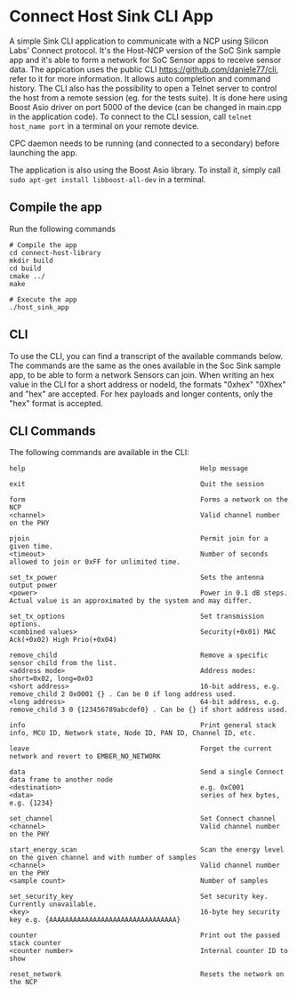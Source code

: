 # Connect Host Sink CLI App #

A simple Sink CLI application to communicate with a NCP using Silicon Labs' Connect protocol. It's the Host-NCP version of the SoC Sink sample app and it's able to form a network for SoC Sensor apps to receive sensor data.
The appication uses the public CLI https://github.com/daniele77/cli, refer to it for more information. It allows auto completion and command history. The CLI also has the possibility to open a Telnet server to control the host from a remote session (eg. for the tests suite). It is done here using Boost Asio driver on port 5000 of the device (can be changed in main.cpp in the application code). To connect to the CLI session, call ```telnet host_name port``` in a terminal on your remote device.

CPC daemon needs to be running (and connected to a secondary) before launching the app.

The application is also using the Boost Asio library. To install it, simply call ```sudo apt-get install libboost-all-dev``` in a terminal.

## Compile the app
Run the following commands

```
# Compile the app
cd connect-host-library
mkdir build
cd build
cmake ../
make

# Execute the app
./host_sink_app
```

## CLI

To use the CLI, you can find a transcript of the available commands below.
The commands are the same as the ones available in the Soc Sink sample app, to be able to form a network Sensors can join.
When writing an hex value in the CLI for a short address or nodeId, the formats "0xhex" "0Xhex" and "hex" are accepted.
For hex payloads and longer contents, only the "hex" format is accepted.

## CLI Commands

The following commands are available in the CLI:
```
help                                            Help message

exit                                            Quit the session

form                                            Forms a network on the NCP
<channel>                                       Valid channel number on the PHY

pjoin                                           Permit join for a given time.
<timeout>                                       Number of seconds allowed to join or 0xFF for unlimited time.

set_tx_power                                    Sets the antenna output power
<power>                                         Power in 0.1 dB steps. Actual value is an approximated by the system and may differ.

set_tx_options                                  Set transmission options.
<combined values>                               Security(+0x01) MAC Ack(+0x02) High Prio(+0x04)

remove_child                                    Remove a specific sensor child from the list.
<address mode>                                  Address modes: short=0x02, long=0x03
<short address>                                 16-bit address, e.g. remove_child 2 0x0001 {} . Can be 0 if long address used.
<long address>                                  64-bit address, e.g. remove_child 3 0 {123456789abcdef0} . Can be {} if short address used.

info                                            Print general stack info, MCU ID, Network state, Node ID, PAN ID, Channel ID, etc.

leave                                           Forget the current network and revert to EMBER_NO_NETWORK

data                                            Send a single Connect data frame to another node
<destination>                                   e.g. 0xC001
<data>                                          series of hex bytes, e.g. {1234}

set_channel                                     Set Connect channel
<channel>                                       Valid channel number on the PHY

start_energy_scan                               Scan the energy level on the given channel and with number of samples
<channel>                                       Valid channel number on the PHY
<sample count>                                  Number of samples

set_security_key                                Set security key. Currently unavailable.
<key>                                           16-byte hey security key e.g. {AAAAAAAAAAAAAAAAAAAAAAAAAAAAAAAA}

counter                                         Print out the passed stack counter
<counter number>                                Internal counter ID to show

reset_network                                   Resets the network on the NCP
```